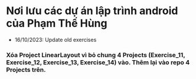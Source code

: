 # Nơi lưu các dự án lập trình android của Phạm Thế Hùng
- 16/10/2023: Update old exercises
### Xóa Project LinearLayout vì bỏ chung 4 Projects (Exercise_11, Exercise_12, Exercise_13, Exercise_14) vào. Thêm lại vào repo 4 Projects trên.
